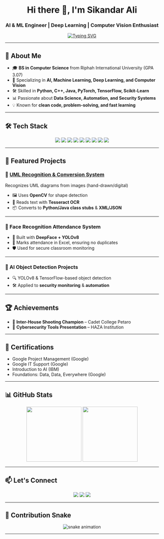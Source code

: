 <!-- Profile Header -->
<h1 align="center">Hi there 👋, I'm Sikandar Ali</h1>
<h3 align="center">AI & ML Engineer | Deep Learning | Computer Vision Enthusiast</h3>

<!-- Typing Animation -->
<p align="center">
  <a href="https://github.com/cadetsikandar">
    <img src="https://readme-typing-svg.herokuapp.com?font=Fira+Code&pause=1000&color=22D3EE&width=600&lines=Computer+Science+Graduate;Deep+Learning+Engineer;Python+Developer;Building+AI+Driven+Solutions;Turning+Ideas+Into+Intelligent+Systems" alt="Typing SVG" />
  </a>
</p>

---

## 🚀 About Me
- 🎓 **BS in Computer Science** from Riphah International University (GPA 3.07)
- 🤖 Specializing in **AI, Machine Learning, Deep Learning, and Computer Vision**
- 🛠 Skilled in **Python, C++, Java, PyTorch, TensorFlow, Scikit-Learn**
- 📊 Passionate about **Data Science, Automation, and Security Systems**
- 💡 Known for **clean code, problem-solving, and fast learning**

---

## 🛠 Tech Stack
<p align="center">
  <img src="https://img.shields.io/badge/Python-3776AB?style=for-the-badge&logo=python&logoColor=white" />
  <img src="https://img.shields.io/badge/C++-00599C?style=for-the-badge&logo=c%2B%2B&logoColor=white" />
  <img src="https://img.shields.io/badge/Java-ED8B00?style=for-the-badge&logo=openjdk&logoColor=white" />
  <img src="https://img.shields.io/badge/TensorFlow-FF6F00?style=for-the-badge&logo=tensorflow&logoColor=white" />
  <img src="https://img.shields.io/badge/PyTorch-EE4C2C?style=for-the-badge&logo=pytorch&logoColor=white" />
  <img src="https://img.shields.io/badge/Scikit--Learn-F7931E?style=for-the-badge&logo=scikitlearn&logoColor=white" />
  <img src="https://img.shields.io/badge/OpenCV-27338e?style=for-the-badge&logo=opencv&logoColor=white" />
  <img src="https://img.shields.io/badge/Jupyter-F37626?style=for-the-badge&logo=jupyter&logoColor=white" />
  <img src="https://img.shields.io/badge/Anaconda-44A833?style=for-the-badge&logo=anaconda&logoColor=white" />
</p>

---

## 📂 Featured Projects

### 🔹 [UML Recognition & Conversion System](https://github.com/sikandar27666/Hand-Sketched-UML-Diagram-Recognition-and-Conversion)
Recognizes UML diagrams from images (hand-drawn/digital)  
- 🖼 Uses **OpenCV** for shape detection  
- 📝 Reads text with **Tesseract OCR**  
- 📦 Converts to **Python/Java class stubs** & **XML/JSON**

---

### 🔹 Face Recognition Attendance System
- 🚀 Built with **DeepFace + YOLOv8**  
- 📅 Marks attendance in Excel, ensuring no duplicates  
- 🛡 Used for secure classroom monitoring

---

### 🔹 AI Object Detection Projects
- 🔍 YOLOv8 & TensorFlow-based object detection  
- 🛠 Applied to **security monitoring** & **automation**

---

## 🏆 Achievements
- 🥇 **Inter-House Shooting Champion** – Cadet College Petaro
- 🎤 **Cybersecurity Tools Presentation** – HAZA Institution

---

## 📜 Certifications
- Google Project Management (Google)
- Google IT Support (Google)
- Introduction to AI (IBM)
- Foundations: Data, Data, Everywhere (Google)

---

## 📊 GitHub Stats
<p align="center">
  <img src="https://github-readme-stats.vercel.app/api?username=cadetsikandar&show_icons=true&theme=radical" height="180" />
  <img src="https://github-readme-stats.vercel.app/api/top-langs/?username=cadetsikandar&layout=compact&theme=radical" height="180" />
</p>

---

## 📫 Let's Connect
<p align="center">
  <a href="mailto:sikandar.umrani.5@gmail.com"><img src="https://img.shields.io/badge/Email-D14836?style=for-the-badge&logo=gmail&logoColor=white" /></a>
  <a href="https://www.linkedin.com/in/sikandar-ali-umrani/"><img src="https://img.shields.io/badge/LinkedIn-0077B5?style=for-the-badge&logo=linkedin&logoColor=white" /></a>
  <a href="https://github.com/cadetsikandar"><img src="https://img.shields.io/badge/GitHub-181717?style=for-the-badge&logo=github&logoColor=white" /></a>
</p>

---

## 🐍 Contribution Snake
<p align="center">
  <img src="https://github.com/cadetsikandar/cadetsikandar/blob/output/github-contribution-grid-snake.svg" alt="snake animation" />
</p>

---
